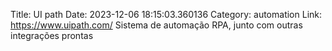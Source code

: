 Title: UI path
Date: 2023-12-06 18:15:03.360136
Category: automation
Link: https://www.uipath.com/
Sistema de automação RPA, junto com outras integrações prontas
